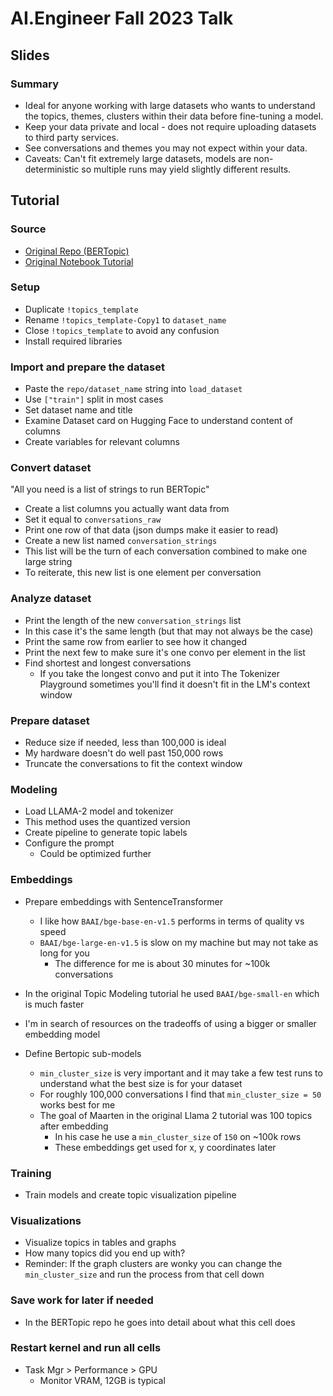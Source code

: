 # AI.Engineer Fall 2023 Talk

## Slides

### Summary
- Ideal for anyone working with large datasets who wants to understand the topics, themes, clusters within their data before fine-tuning a model.
- Keep your data private and local - does not require uploading datasets to third party services.
- See conversations and themes you may not expect within your data.
- Caveats: Can't fit extremely large datasets, models are non-deterministic so multiple runs may yield slightly different results.

## Tutorial

### Source
- [Original Repo (BERTopic)](https://github.com/MaartenGr/BERTopic)
- [Original Notebook Tutorial](https://colab.research.google.com/drive/1QCERSMUjqGetGGujdrvv_6_EeoIcd_9M?usp=sharing)

### Setup
- Duplicate `!topics_template`
- Rename `!topics_template-Copy1` to `dataset_name`
- Close `!topics_template` to avoid any confusion
- Install required libraries

### Import and prepare the dataset
- Paste the `repo/dataset_name` string into `load_dataset`
- Use `["train"]` split in most cases
- Set dataset name and title
- Examine Dataset card on Hugging Face to understand content of columns
- Create variables for relevant columns

### Convert dataset
"All you need is a list of strings to run BERTopic"
- Create a list columns you actually want data from
- Set it equal to `conversations_raw`
- Print one row of that data (json dumps make it easier to read)
- Create a new list named `conversation_strings`
- This list will be the turn of each conversation combined to make one large string
- To reiterate, this new list is one element per conversation

### Analyze dataset
- Print the length of the new `conversation_strings` list
- In this case it's the same length (but that may not always be the case)
- Print the same row from earlier to see how it changed
- Print the next few to make sure it's one convo per element in the list
- Find shortest and longest conversations
	- If you take the longest convo and put it into The Tokenizer Playground sometimes you'll find it doesn't fit in the LM's context window

### Prepare dataset
- Reduce size if needed, less than 100,000 is ideal
- My hardware doesn't do well past 150,000 rows
- Truncate the conversations to fit the context window

### Modeling
- Load LLAMA-2 model and tokenizer
- This method uses the quantized version
- Create pipeline to generate topic labels
- Configure the prompt
	- Could be optimized further

### Embeddings
- Prepare embeddings with SentenceTransformer
	- I like how `BAAI/bge-base-en-v1.5` performs in terms of quality vs speed
	- `BAAI/bge-large-en-v1.5` is slow on my machine but may not take as long for you
		- The difference for me is about 30 minutes for ~100k conversations
- In the original Topic Modeling tutorial he used `BAAI/bge-small-en` which is much faster
- I'm in search of resources on the tradeoffs of using a bigger or smaller embedding model

- Define Bertopic sub-models
	- `min_cluster_size` is very important and it may take a few test runs to understand what the best size is for your dataset
	- For roughly 100,000 conversations I find that `min_cluster_size = 50` works best for me
	- The goal of Maarten in the original Llama 2 tutorial was 100 topics after embedding
		- In his case he use a `min_cluster_size` of `150` on ~100k rows
		- These embeddings get used for x, y coordinates later

### Training
- Train models and create topic visualization pipeline

### Visualizations
- Visualize topics in tables and graphs
- How many topics did you end up with?
- Reminder: If the graph clusters are wonky you can change the `min_cluster_size` and run the process from that cell down

### Save work for later if needed
- In the BERTopic repo he goes into detail about what this cell does

### Restart kernel and run all cells
- Task Mgr > Performance > GPU
	- Monitor VRAM, 12GB is typical